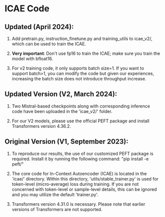 # ICAE Code

## Updated (April 2024):

1. Add pretrain.py, instruction_finetune.py and training_utils to icae_v2/, which can be used to train the ICAE.

2. **Very important**: Don't use fp16 to train the ICAE; make sure you train the model with bfloat16.

3. For v2 training code, it only supports batch size=1. If you want to support batch>1, you can modify the code but given our experiences, increasing the batch size does not introduce throughput increase.

## Updated Version (V2, March 2024):

1. Two Mistral-based checkpoints along with corresponding inference code have been uploaded in the 'icae_v2/' folder.

2. For our V2 models, please use the official PEFT package and install Transformers version 4.36.2.

## Original Version (V1, September 2023):

1. To reproduce our results, the use of our customized PEFT package is required. Install it by running the following command: "pip install -e peft/"

2. The core code for In-Context Autoencoder (ICAE) is located in the 'icae/' directory. Within this directory, 'utils/stable_trainer.py' is used for token-level (micro-average) loss during training. If you are not concerned with token-level or sample-level details, this can be ignored and you may utilize the default 'trainer.py'.  

3. Transformers version 4.31.0 is necessary. Please note that earlier versions of Transformers are not supported.
